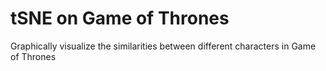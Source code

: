 # tSNE on Game of Thrones
Graphically visualize the similarities between different characters in Game of Thrones
